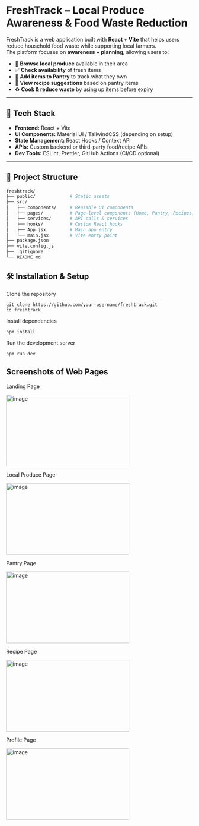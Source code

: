 # FreshTrack – Local Produce Awareness & Food Waste Reduction

FreshTrack is a web application built with **React + Vite** that helps users reduce household food waste while supporting local farmers.  
The platform focuses on **awareness + planning**, allowing users to:  

- 🌱 **Browse local produce** available in their area  
- ✅ **Check availability** of fresh items  
- 🛒 **Add items to Pantry** to track what they own  
- 🍳 **View recipe suggestions** based on pantry items  
- ♻️ **Cook & reduce waste** by using up items before expiry  

---

## 🚀 Tech Stack

- **Frontend:** React + Vite  
- **UI Components:** Material UI / TailwindCSS (depending on setup)  
- **State Management:** React Hooks / Context API  
- **APIs:** Custom backend or third-party food/recipe APIs  
- **Dev Tools:** ESLint, Prettier, GitHub Actions (CI/CD optional)  

---

## 📂 Project Structure

```bash
freshtrack/
├── public/             # Static assets
├── src/
│   ├── components/     # Reusable UI components
│   ├── pages/          # Page-level components (Home, Pantry, Recipes, etc.)
│   ├── services/       # API calls & services
│   ├── hooks/          # Custom React hooks
│   ├── App.jsx         # Main app entry
│   └── main.jsx        # Vite entry point
├── package.json
├── vite.config.js
├── .gitignore
└── README.md
```

## 🛠️ Installation & Setup

Clone the repository

```
git clone https://github.com/your-username/freshtrack.git
cd freshtrack
```

Install dependencies

```
npm install
```

Run the development server

```
npm run dev
```

## Screenshots of Web Pages

 
Landing Page
     
<img width="332" height="193" alt="image" src="https://github.com/user-attachments/assets/60bb1dae-b429-4211-a1b5-bf922ff41796" />

Local Produce Page

<img width="332" height="193" alt="image" src="https://github.com/user-attachments/assets/d8da6b7c-a400-4a77-8b41-f0180eca21ae" />

Pantry Page

<img width="332" height="193" alt="image" src="https://github.com/user-attachments/assets/8185f159-b2de-45be-a072-30489acca9c7" />

Recipe Page

<img width="332" height="193" alt="image" src="https://github.com/user-attachments/assets/f46c56b6-bbe6-4909-8423-589a4455dc1f" />


Profile Page

<img width="332" height="193" alt="image" src="https://github.com/user-attachments/assets/4506efa5-fb26-43a7-9db6-b671a341938d" />

